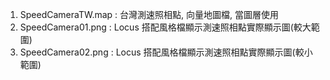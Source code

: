 
1. SpeedCameraTW.map : 台灣測速照相點, 向量地圖檔, 當圖層使用
2. SpeedCamera01.png : Locus 搭配風格檔顯示測速照相點實際顯示圖(較大範圍)
3. SpeedCamera02.png : Locus 搭配風格檔顯示測速照相點實際顯示圖(較小範圍)
